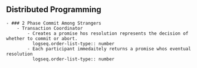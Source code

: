 ## Distributed Programming
	- ### 2 Phase Commit Among Strangers
		- Transaction Coordinator
			- Creates a promise hos resolution represents the decision of whether to commit or abort.
			  logseq.order-list-type:: number
			- Each participant immedaitely returns a promise whos eventual resolution
			  logseq.order-list-type:: number